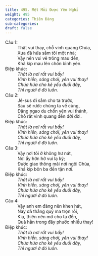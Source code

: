 ```yaml
---
title: 495. Mệt Mỏi Được Yên Nghỉ
weight: 495
categories: Thiên Đàng
sub-categories: 
draft: false
---
```

<dl><dt>Câu 1:</dt><dd data-verse="1">Thật vui thay, chỗ vinh quang Chúa, <br/>Xưa đã hứa sắm tôi một nhà; <br/>Vậy nên vui vẻ trông mau đến, <br/>Khá kíp mau lên chốn bình yên. </dd><dt>Điệp khúc:</dt><dd data-chorus="1"><em>Thật là nơi rất vui bấy! <br/>Vinh hiển, sáng chói, yên vui thay! <br/>Chúa hứa cho kẻ yếu đuối đây, <br/>Thì ngươi ở đó luôn. </em></dd><dt>Câu 2:</dt><dd data-verse="2">Jê-sus đi sắm cho ta trước, <br/>Sau sẽ rước chúng ta về cùng, <br/>Đặng ngao du chốn yên vui thánh, <br/>Chỗ rất vinh quang đến đời đời. </dd><dt>Điệp khúc:</dt><dd data-chorus="1"><em>Thật là nơi rất vui bấy! <br/>Vinh hiển, sáng chói, yên vui thay! <br/>Chúa hứa cho kẻ yếu đuối đây, <br/>Thì ngươi ở đó luôn. </em></dd><dt>Câu 3:</dt><dd data-verse="3">Vậy nơi tôi ở không hư nát, <br/>Nơi ấy hớn hở vui lạ kỳ; <br/>Được giao thông mãi nơi ngôi Chúa, <br/>Khá kíp bôn ba đến tận nơi. </dd><dt>Điệp khúc:</dt><dd data-chorus="1"><em>Thật là nơi rất vui bấy! <br/>Vinh hiển, sáng chói, yên vui thay! <br/>Chúa hứa cho kẻ yếu đuối đây, <br/>Thì ngươi ở đó luôn. </em></dd><dt>Câu 4:</dt><dd data-verse="4">Vậy anh em đáng nên khen hát, <br/>Nay đã thắng quỷ ma trọn rồi, <br/>Kìa, thiên nên mở cho ta đến, <br/>Quả hẳn trong đây phước nhiều thay! </dd><dt>Điệp khúc:</dt><dd data-chorus="1"><em>Thật là nơi rất vui bấy! <br/>Vinh hiển, sáng chói, yên vui thay! <br/>Chúa hứa cho kẻ yếu đuối đây, <br/>Thì ngươi ở đó luôn. </em></dd></dl>